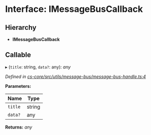 # Interface: IMessageBusCallback

## Hierarchy

* **IMessageBusCallback**

## Callable

▸ (`title`: string, `data?`: any): *any*

*Defined in [cs-core/src/utils/message-bus/message-bus-handle.ts:4](https://github.com/RichardHovenkamp/csnext/blob/40018c3a/packages/cs-core/src/utils/message-bus/message-bus-handle.ts#L4)*

**Parameters:**

Name | Type |
------ | ------ |
`title` | string |
`data?` | any |

**Returns:** *any*

